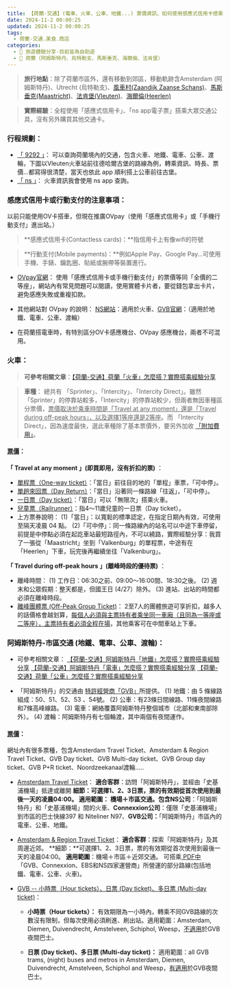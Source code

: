 ```yaml
---
title: 【荷蘭-交通】(電車、火車、公車、地鐵...) 票價資訊、如何使用感應式信用卡搭乘？
date: 2024-11-2 00:00:25
updated: 2024-11-2 00:00:25
tags:
  - 荷蘭-交通.美食.商店
categories: 
  - 🌴 旅遊體驗分享-目前皆為自助遊
  - 🥥 荷蘭（阿姆斯特丹、烏特勒支、馬斯垂克、海爾倫、法肯堡）
---
```


> **旅行地點**：除了荷蘭市區外，還有移動到郊區，移動軌跡含Amsterdam (阿姆斯特丹)、Utrecht (烏特勒支)、[風車村(Zaandijk Zaanse Schans)](https://taoudjiji.github.io/blog/nethland/N-spot/Zaanse%20Schans%20/?highlight=%E9%A2%A8%E8%BB%8A%E6%9D%91)、[馬斯垂克(Maastricht)](https://taoudjiji.github.io/blog/nethland/N-spot/Maastricht/?highlight=%E9%A6%AC%E6%96%AF%E5%9E%82%E5%85%8B)、[法肯堡(Vleuten)](https://taoudjiji.github.io/blog/nethland/N-spot/Valkenburg/?highlight=%E6%B3%95%E8%82%AF%E5%A0%A1)、[海爾倫(Heerlen)](https://taoudjiji.github.io/blog/nethland/N-spot/Thermenmuseum/?highlight=heerlen+%28%E6%B5%B7%E7%88%BE%E5%80%AB%29)

> **實際經驗**：全程使用「感應式信用卡」、「ns app電子票」搭乘大眾交通公具，沒有另外購買其他交通卡。
<!-- more -->


### 行程規劃：
+ [「 9292 」](https://9292.nl/en)：
可以查詢荷蘭境內的交通，包含火車、地鐵、電車、公車、渡輪，下圖以Vleuten火車站前往德哈爾古堡的路線為例，轉乘資訊、時長、票價…都寫得很清楚，當天也依此 app 順利搭上公車前往古堡。
+ [「 ns 」](https://www.ns.nl/en/travel-information)：
火車資訊我會使用 ns app 查詢。

### 感應式信用卡或行動支付的注意事項：
以前只能使用OV卡搭車，但現在推廣OVpay（使用「感應式信用卡」或「手機行動支付」進出站。）
>**感應式信用卡(Contactless cards)：**指信用卡上有像wifi的符號

>**行動支付(Mobile payments)：**例如Apple Pay、Google Pay…可使用手機、手錶、鑰匙圈、貼紙或腕帶等裝置進行。

+ [OVpay官網](https://ovpay.nl/en)：
使用「感應式信用卡或手機行動支付」的票價等同「全價的二等座」，網站內有常見問題可以閱讀，使用實體卡片者，要從錢包拿出卡片，避免感應失敗或重複扣款。

+ 其他網站對 OVpay 的說明：
[NS網站](https://www.ns.nl/en/travel-information/check-in-check-out/debit-card )：適用於火車、[GVB官網](https://www.gvb.nl/en/Payment-options)：（適用於地鐵、電車、公車、渡輪）
+  在荷蘭搭電車時，有特別區分OV卡感應機台、OVpay 感應機台，兩者不可混用。


### 火車：
> **可參考相關文章**：[【荷蘭-交通】荷蘭「火車」怎麼搭？實際搭乘經驗分享](https://taoudjiji.github.io/blog/nethland/N-trans%20and%20food/N-train/?highlight=%E7%81%AB%E8%BB%8A)

> **車種**：
總共有 「Sprinter」、「Intercity」、「Intercity Direct」。雖然「Sprinter」的停靠站較多，「Intercity」的停靠站較少，但兩者無因車種區分票價，<u>票價取決於乘車時間是「Travel at any moment」還是「Travel during off-peak hours」，以及選擇1等座還是2等座</u>。而 「Intercity Direct」，因為速度最快，選此車種除了基本票價外，要另外加收 [「附加費用」](https://www.ns.nl/en/tickets)。
#### [票價](https://www.ns.nl/en/tickets)：
**「 Travel at any moment 」(即買即用，沒有折扣的票)** ：
  + [單程票（One-way ticket）](https://www.ns.nl/en/tickets/one-way-ticket)：「當日」前往目的地的「單程」車票，「可中停」。
  + [單趟來回票（Day Return）](https://www.ns.nl/en/tickets/day-return)：「當日」沿著同一條路線「往返」，「可中停」。
  + [一日票（Day ticket）](https://www.ns.nl/en/tickets/day-ticket)：「當日」可以「無限次」搭乘火車。
  + [兒童票（Railrunner）]( https://www.ns.nl/en/tickets/railrunner)：指4～11歲兒童的一日票（Day ticket）。
  + 上方票券說明：
       (1)「當日」：以寬鬆的標準認定，在指定日期內有效，可使用至隔天凌晨 04 點。
       (2)「可中停」：同一條路線內的站名可以中途下車停留，前提是中停點必須在起訖車站最短路徑內，不可以繞路，實際經驗分享：我買了一張從「Maastricht」坐到「Valkenburg」的單程票，中途有在「Heerlen」下車，玩完後再繼續坐往「Valkenburg」。

**「 Travel during off-peak hours 」(離峰時段的優待票)** ：                          
  + 離峰時間：
       (1)	工作日：06:30之前、09:00～16:00間、18:30之後。
       (2)	週末和公眾假期：整天都是，但國王日 (4/27）除外。
       (3)	進站、出站的時間都必須在離峰時段。
  + [離峰團體票 (Off-Peak Group Ticket)](https://www.ns.nl/en/tickets/off-peak-group-ticket)：
    2至7人的團體旅遊可享折扣，越多人的話價格會越划算，<u>每個人必須與主票持有者乘坐同一車廂（且同為一等座或二等座），主票持有者必須全程在場</u>，其他乘客可在中間車站上下車。

### 阿姆斯特丹-市區交通 (地鐵、電車、公車、渡輪)：
+  可參考相關文章：
[【荷蘭-交通】阿姆斯特丹「地鐵」怎麼搭？實際搭乘經驗分享](https://taoudjiji.github.io/blog/nethland/N-trans%20and%20food/N-metros/?highlight=%E3%80%90%E8%8D%B7%E8%98%AD+%E4%BA%A4%E9%80%9A%E3%80%91)
[【荷蘭-交通】阿姆斯特丹「電車」怎麼搭？實際搭乘經驗分享](https://taoudjiji.github.io/blog/nethland/N-trans%20and%20food/N-trams/?highlight=%E3%80%90%E8%8D%B7%E8%98%AD+%E4%BA%A4%E9%80%9A%E3%80%91)
[【荷蘭-交通】荷蘭「公車」怎麼搭？實際搭乘經驗分享](https://taoudjiji.github.io/blog/nethland/N-trans%20and%20food/N-bus/?highlight=%E3%80%90%E8%8D%B7%E8%98%AD+%E4%BA%A4%E9%80%9A%E3%80%91)

+  「阿姆斯特丹」的交通由 [特許經營商「GVB」](https://www.gvb.nl/en/visit-amsterdam/gvb-public-transport-company-amsterdam)所提供。
(1)	地鐵：由 5 條線路組成：50、51、52、53 、54號。
(2)	公車：有23條日間線路、11條夜間線路和7條高峰線路。
(3)  電車：網絡覆蓋阿姆斯特丹整個城市（北部和東南部除外）。
(4)	渡輪：阿姆斯特丹有七個輪渡，其中兩個有夜間運作。

#### [票價](https://www.gvb.nl/en/prices)：
網址內有很多票種，包含Amsterdam Travel Ticket、Amsterdam & Region Travel Ticket、GVB Day ticket、GVB Multi-day ticket、GVB Group day ticket、GVB P+R ticket、Noordzeekanaal渡輪…..
 + [Amsterdam Travel Ticket](https://www.gvb.nl/en/travel-products/tourists/amsterdam-travel-ticket)：
  **適合客群**：訪問「阿姆斯特丹」，並經由「史基浦機場」抵達或離開
  **細節：**可選擇1、2、3日票，票的有效期從首次使用到最後一天的凌晨04:00。
  **適用範圍：** 機場＋市區交通。包含**NS公司**：「阿姆斯特丹」和「史基浦機場」間的火車、**Connexxion公司**：僅限「史基浦機場」到市區的巴士快線397 和 Niteliner N97、**GVB公司：**「阿姆斯特丹」市區內的電車、公車、地鐵。
 
 + [Amsterdam & Region Travel Ticket](https://www.gvb.nl/reisproducten/toeristen/amsterdam-en-region-travel-ticket)：
  **適合客群**：探索「阿姆斯特丹」及其周邊近郊。
  **細節：**可選擇1、2、3日票，票的有效期從首次使用到最後一天的凌晨04:00。
  **適用範圍**：機場＋市區＋近郊交通。
   可搭乘[ PDF中 ](https://assets.ctfassets.net/d6yaib7us1l3/3fSITKjz3LhMZYKKqERTHI/ab1d5810a5d8a63037ced3ecb9a61e19/Amsterdam___Region_Travel_Ticket_kaart_2021-_EN.pdf)「GVB、Connexxion、EBS和NS四家運營商」所營運的部分路線(包括地鐵、電車、公車、火車)。
 
  + [GVB -- 小時票（Hour tickets）、日票 (Day ticket)、多日票 (Multi-day ticket)](https://www.gvb.nl/en/travel-products/travel-occasionally#uurkaarten)：
   
     + **小時票（Hour tickets）：**
    有效期限為一小時內，轉乘不同GVB路線的次數沒有限制，但每次使用必須刷進、刷出站。適用範圍：Amsterdam, Diemen, Duivendrecht, Amstelveen, Schiphol, Weesp，<u>不適用</u>於GVB夜間巴士。 

    + **日票 (Day ticket)、多日票 (Multi-day ticket)：**
    適用範圍：all GVB trams, (night) buses and metros in Amsterdam, Diemen, Duivendrecht, Amstelveen, Schiphol and Weesp，<u>有適用</u>於GVB夜間巴士。 